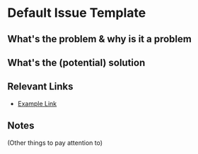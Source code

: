 # Default Issue Template

## What's the problem & why is it a problem

## What's the (potential) solution

## Relevant Links

- [Example Link](https://www.youtube.com/watch?v=dQw4w9WgXcQ)

## Notes

(Other things to pay attention to)
